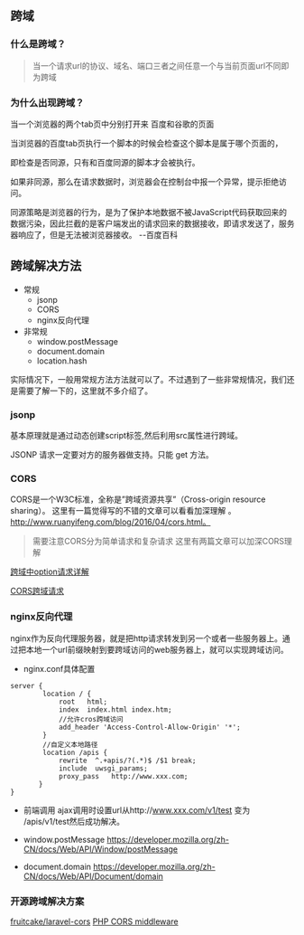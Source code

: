 ## 跨域

### 什么是跨域？
> 当一个请求url的协议、域名、端口三者之间任意一个与当前页面url不同即为跨域

### 为什么出现跨域？
当一个浏览器的两个tab页中分别打开来 百度和谷歌的页面

当浏览器的百度tab页执行一个脚本的时候会检查这个脚本是属于哪个页面的，

即检查是否同源，只有和百度同源的脚本才会被执行。 

如果非同源，那么在请求数据时，浏览器会在控制台中报一个异常，提示拒绝访问。

同源策略是浏览器的行为，是为了保护本地数据不被JavaScript代码获取回来的数据污染，因此拦截的是客户端发出的请求回来的数据接收，即请求发送了，服务器响应了，但是无法被浏览器接收。
--百度百科

## 跨域解决方法
- 常规
    - jsonp
    - CORS
    - nginx反向代理
- 非常规
    - window.postMessage
    - document.domain
    - location.hash

实际情况下，一般用常规方法方法就可以了。不过遇到了一些非常规情况，我们还是需要了解一下的，这里就不多介绍了。

### jsonp
基本原理就是通过动态创建script标签,然后利用src属性进行跨域。

JSONP 请求一定要对方的服务器做支持。只能 get 方法。

### CORS
CORS是一个W3C标准，全称是”跨域资源共享”（Cross-origin resource sharing）。 这里有一篇觉得写的不错的文章可以看看加深理解 。
http://www.ruanyifeng.com/blog/2016/04/cors.html。

> 需要注意CORS分为简单请求和复杂请求
这里有两篇文章可以加深CORS理解

[跨域中option请求详解](https://www.cnblogs.com/zhaodagang8/p/11275685.html)

[CORS跨域请求](https://www.cnblogs.com/qunxiadexiaoxiangjiao/p/9446956.html)

### nginx反向代理
nginx作为反向代理服务器，就是把http请求转发到另一个或者一些服务器上。通过把本地一个url前缀映射到要跨域访问的web服务器上，就可以实现跨域访问。

- nginx.conf具体配置

```
server {
        location / {
            root   html;
            index  index.html index.htm;
            //允许cros跨域访问
            add_header 'Access-Control-Allow-Origin' '*';
        }
        //自定义本地路径
        location /apis {
            rewrite  ^.+apis/?(.*)$ /$1 break;
            include  uwsgi_params;
            proxy_pass   http://www.xxx.com;
       }
}
```

- 前端调用
ajax调用时设置url从http://www.xxx.com/v1/test 变为 /apis/v1/test然后成功解决。

- window.postMessage
https://developer.mozilla.org/zh-CN/docs/Web/API/Window/postMessage

- document.domain
https://developer.mozilla.org/zh-CN/docs/Web/API/Document/domain

### 开源跨域解决方案
[fruitcake/laravel-cors](https://github.com/fruitcake/laravel-cors)
[PHP CORS middleware](https://github.com/medz/cors)
